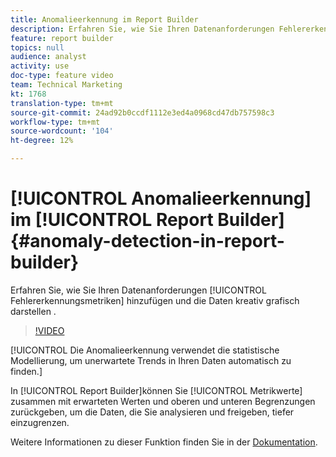```yaml
---
title: Anomalieerkennung im Report Builder
description: Erfahren Sie, wie Sie Ihren Datenanforderungen Fehlererkennungsmetriken hinzufügen und die Daten kreativ grafisch darstellen.
feature: report builder
topics: null
audience: analyst
activity: use
doc-type: feature video
team: Technical Marketing
kt: 1768
translation-type: tm+mt
source-git-commit: 24ad92b0ccdf1112e3ed4a0968cd47db757598c3
workflow-type: tm+mt
source-wordcount: '104'
ht-degree: 12%

---
```



# [!UICONTROL Anomalieerkennung] im [!UICONTROL Report Builder] {#anomaly-detection-in-report-builder}

Erfahren Sie, wie Sie Ihren Datenanforderungen [!UICONTROL Fehlererkennungsmetriken] hinzufügen und die Daten kreativ grafisch darstellen  .

>[!VIDEO](https://video.tv.adobe.com/v/23543/?quality=12)

[!UICONTROL Die Anomalieerkennung verwendet die statistische Modellierung, um unerwartete Trends in Ihren Daten automatisch zu finden.]

In [!UICONTROL Report Builder]können Sie [!UICONTROL Metrikwerte] zusammen mit erwarteten Werten und oberen und unteren Begrenzungen zurückgeben, um die Daten, die Sie analysieren und freigeben, tiefer einzugrenzen.

Weitere Informationen zu dieser Funktion finden Sie in der [Dokumentation](https://marketing.adobe.com/resources/help/en_US/arb/anomaly_detection.html).
